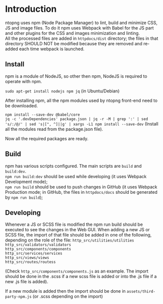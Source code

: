 Introduction
============

ntopng uses npm (Node Package Manager) to lint, build and minimize CSS, JS and image files. To do it npm uses Webpack with Babel for the JS part and other plugins for the CSS and images minimization and linting.<br />
All the processed files are added in `httpdocs/dist` directory; the files in that directory SHOULD NOT be modified because they are removed and re-added each time webpack is launched.

Install
-------
npm is a module of NodeJS, so other then npm, NodeJS is required to operate with npm.

`sudo apt-get install nodejs npm jq` (in Ubuntu/Debian)

After installing npm, all the npm modules used by ntopng front-end need to be downloaded.

`npm install --save-dev @babel/core` <br />
`jq -c '.devDependencies' package.json | jq -r -M | grep ':' | sed 's/:/@/' | sed 's|[", ^]||g' | xargs -L1 npm install --save-dev` (Install all the modules read from the package.json file).

Now all the required packages are ready.

Build
-----
npm has various scripts configured. The main scripts are `build` and `build:dev`.<br />
`npm run build:dev` should be used while developing (it uses Webpack Development mode); <br />
`npm run build` should be used to push changes in GitHub (it uses Webpack Production mode; in GitHub, the files in `httpdocs/docs` should be generated by `npm run build`);<br />

Developing
----------
Whenever a JS or SCSS file is modified the npm run build should be executed to see the changes in the Web GUI.
When adding a new JS or SCSS file, the import of that file should be added in one of the following, depending on the role of the file:
`http_src/utilities/utilities`<br />
`http_src/validators/validators`<br />
`http_src/components/components`<br />
`http_src/services/services`<br />
`http_src/views/views`<br />
`http_src/routes/routess`<br />

(Check `http_src/components/components.js` as an example. The import should be done in the .scss if a new scss file is added or into the .js file if a new .js file is added).

If a new module is added then the import should be done in `assets/third-party-npm.js` (or .scss depending on the import)
